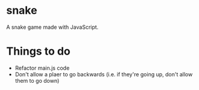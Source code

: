 # snake
A snake game made with JavaScript.

# Things to do
- Refactor main.js code
- Don't allow a plaer to go backwards (i.e. if they're going up, don't allow them to go down)